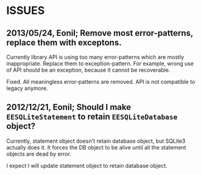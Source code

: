 ISSUES
======






2013/05/24, Eonil; Remove most error-patterns, replace them with exceptons.
---------------------------------------------------------------------------
Currently library API is using too many error-patterns which are mostly inappropriate.
Replace them to exception-pattern. For example, wrong use of API should be an exception,
because it cannot be recoverable.

Fixed. All meaningless error-patterns are removed. API is not compatible to legacy anymore.




2012/12/21, Eonil; Should I make `EESQLiteStatement` to retain `EESQLiteDatabase` object?
-----------------------------------------------------------------------------------------
Currently, statement object doesn't retain database object, but SQLite3 actually
does it. It forces the DB object to be alive until all the statement objects are dead
by error.

I expect I will update statement object to retain database object.

